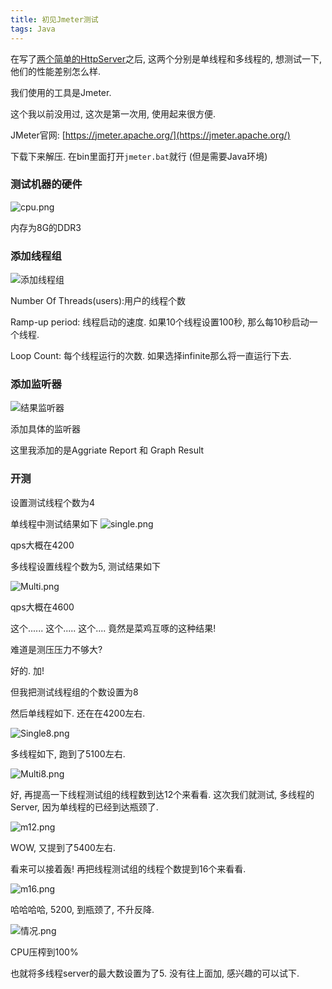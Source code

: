 ```yaml
---
title: 初见Jmeter测试
tags: Java
---
```




在写了[两个简单的HttpServer](https://yxler.cn/2019/11/17/%E5%AE%9E%E7%8E%B0%E4%B8%80%E4%B8%AA%E7%AE%80%E5%8D%95%E7%9A%84Http-Server.html)之后, 这两个分别是单线程和多线程的, 想测试一下,他们的性能差别怎么样.

我们使用的工具是Jmeter.

这个我以前没用过, 这次是第一次用, 使用起来很方便.

JMeter官网: [https://jmeter.apache.org/](https://jmeter.apache.org/)

下载下来解压. 在bin里面打开`jmeter.bat`就行 (但是需要Java环境)

### 测试机器的硬件

![cpu.png](https://i.loli.net/2019/11/17/ImN4u258JvKj7lr.png)

内存为8G的DDR3

### 添加线程组

![添加线程组](https://i.loli.net/2019/11/17/AY64TpCscMk7IKF.png)

Number Of Threads(users):用户的线程个数

Ramp-up period: 线程启动的速度. 如果10个线程设置100秒, 那么每10秒启动一个线程.

Loop Count: 每个线程运行的次数. 如果选择infinite那么将一直运行下去.


### 添加监听器

![结果监听器](https://i.loli.net/2019/11/17/vsTWVFjZd9SnaBm.png)

添加具体的监听器

这里我添加的是Aggriate Report 和 Graph Result



### 开测

设置测试线程个数为4

单线程中测试结果如下
![single.png](https://i.loli.net/2019/11/17/g52iFJ1AubCfMay.png)

qps大概在4200

多线程设置线程个数为5, 测试结果如下

![Multi.png](https://i.loli.net/2019/11/17/qVEYyD3oIQCmOu1.png)

qps大概在4600

这个...... 这个..... 这个.... 竟然是菜鸡互啄的这种结果!

难道是测压压力不够大?

好的.   加!

但我把测试线程组的个数设置为8

然后单线程如下. 还在在4200左右.

![Single8.png](https://i.loli.net/2019/11/17/O4hfZQ3q5IHixsP.png)

多线程如下, 跑到了5100左右.

![Multi8.png](https://i.loli.net/2019/11/17/T6zoZ3wexYyNObE.png)

好, 再提高一下线程测试组的线程数到达12个来看看. 这次我们就测试, 多线程的Server, 因为单线程的已经到达瓶颈了.

![m12.png](https://i.loli.net/2019/11/17/Nlv7snFfpuXayMt.png)

WOW,  又提到了5400左右.

看来可以接着轰!  再把线程测试组的线程个数提到16个来看看.

![m16.png](https://i.loli.net/2019/11/17/DWP4H7ec93yTbK2.png)

哈哈哈哈, 5200, 到瓶颈了, 不升反降. 

![情况.png](https://i.loli.net/2019/11/17/DIFdPw9rn653NM1.png)

CPU压榨到100%

也就将多线程server的最大数设置为了5.  没有往上面加, 感兴趣的可以试下.












